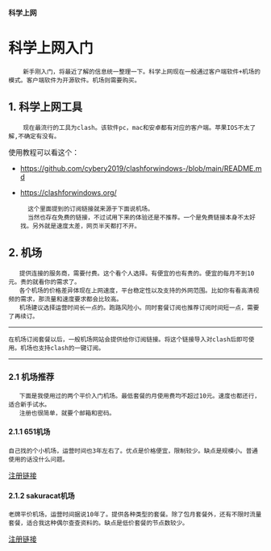 **科学上网**

# 科学上网入门
        新手刚入门，将最近了解的信息统一整理一下。科学上网现在一般通过客户端软件+机场的模式。客户端软件为开源软件。机场则需要购买。
## 1. 科学上网工具
        现在最流行的工具为clash。该软件pc，mac和安卓都有对应的客户端。苹果IOS不太了解,不确定有没有。

    
    
使用教程可以看这个：
- https://github.com/cybery2019/clashforwindows-/blob/main/README.md
- https://clashforwindows.org/

    
        这个里面提到的订阅链接就来源于下面说机场。
        当然也存在免费的链接，不过试用下来的体验还是不推荐。一个是免费链接本身不太好找。另外就是速度太差，网页半天都打不开。
## 2. 机场
       提供连接的服务商，需要付费。这个看个人选择。有便宜的也有贵的。便宜的每月不到10元。贵的就看你的需求了。  
       各个机场的价格差异体现在上网速度，平台稳定性以及支持的外网范围。比如你有看高清视频的需求，那流量和速度要求都会比较高。  
       机场建议选择运营时间长一点的。跑路风险小。同时套餐订阅也推荐订阅时间短一点，需要了再续订。

---
    在机场订阅套餐以后，一般机场网站会提供给你订阅链接。将这个链接导入对clash后即可使用。机场也支持clash的一键订阅。
---

### 2.1 机场推荐
       下面是我使用过的两个平价入门机场。最低套餐的月使用费均不超过10元。速度也都还行，适合新手试水。  
       注册也很简单，就要个邮箱和密码。

#### 2.1.1  651机场
    自己找的个小机场，运营时间也3年左右了。优点是价格便宜，限制较少。缺点是规模小。普通使用的话没什么问题。
[注册链接](https://user.651651.xyz/index.php#/register?code=lJWyGMdR)

#### 2.1.2 sakuracat机场
    老牌平价机场，运营时间据说10年了。提供各种类型的套餐。除了包月套餐外，还有不限时流量套餐，适合我这种偶尔查查资料的。缺点是低价套餐的节点数较少。
[注册链接](https://sakuracat-boom.com/#/register?code=8lAWwNPd)


